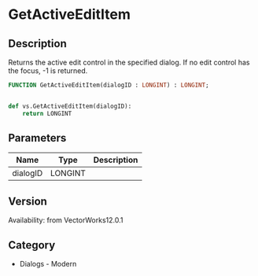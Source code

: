 # GetActiveEditItem

## Description
Returns the active edit control in the specified dialog.  If no edit control has the focus, -1 is returned.

```pascal
FUNCTION GetActiveEditItem(dialogID : LONGINT) : LONGINT;
```

```python

def vs.GetActiveEditItem(dialogID):
    return LONGINT
```

## Parameters
|Name|Type|Description|
|---|---|---|
|dialogID|LONGINT||

## Version
Availability: from VectorWorks12.0.1
## Category
* Dialogs - Modern

